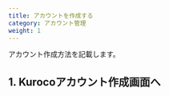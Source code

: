 ```yaml
---
title: アカウントを作成する
category: アカウント管理
weight: 1
---
```


アカウント作成方法を記載します。

<h2>1. Kurocoアカウント作成画面へ</h2>